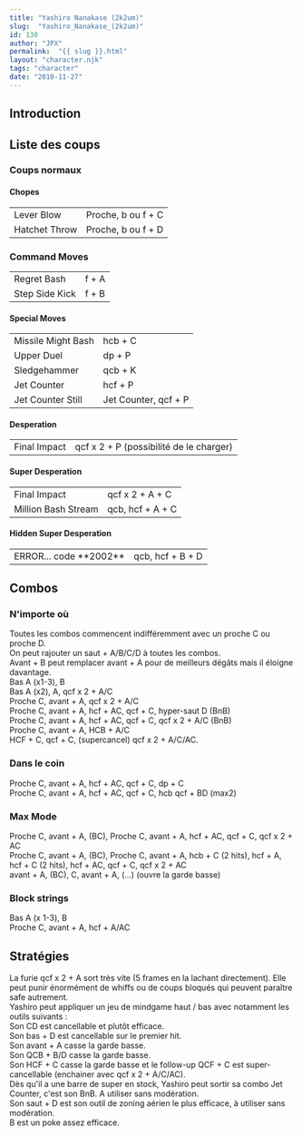 ```yaml
---
title: "Yashiro Nanakase (2k2um)"
slug:  "Yashiro_Nanakase_(2k2um)"
id: 130
author: "JPX"
permalink:  "{{ slug }}.html"
layout: "character.njk"
tags: "character"
date: "2010-11-27"
---
```


## Introduction

## Liste des coups

### Coups normaux

#### Chopes

|               |                    |
|---------------|--------------------|
| Lever Blow    | Proche, b ou f + C |
| Hatchet Throw | Proche, b ou f + D |

### Command Moves

|                |       |
|----------------|-------|
| Regret Bash    | f + A |
| Step Side Kick | f + B |

#### Special Moves

|                    |                      |
|--------------------|----------------------|
| Missile Might Bash | hcb + C              |
| Upper Duel         | dp + P               |
| Sledgehammer       | qcb + K              |
| Jet Counter        | hcf + P              |
| Jet Counter Still  | Jet Counter, qcf + P |

#### Desperation

|              |                                         |
|--------------|-----------------------------------------|
| Final Impact | qcf x 2 + P (possibilité de le charger) |

#### Super Desperation

|                     |                  |
|---------------------|------------------|
| Final Impact        | qcf x 2 + A + C  |
| Million Bash Stream | qcb, hcf + A + C |

#### Hidden Super Desperation

|                            |                  |
|----------------------------|------------------|
| ERROR... code \*\*2002\*\* | qcb, hcf + B + D |

## Combos

### N'importe où

Toutes les combos commencent indifféremment avec un proche C ou proche
D.  
On peut rajouter un saut + A/B/C/D à toutes les combos.  
Avant + B peut remplacer avant + A pour de meilleurs dégâts mais il
éloigne davantage.  
Bas A (x1-3), B  
Bas A (x2), A, qcf x 2 + A/C  
Proche C, avant + A, qcf x 2 + A/C  
Proche C, avant + A, hcf + AC, qcf + C, hyper-saut D (BnB)  
Proche C, avant + A, hcf + AC, qcf + C, qcf x 2 + A/C (BnB)  
Proche C, avant + A, HCB + A/C  
HCF + C, qcf + C, (supercancel) qcf x 2 + A/C/AC.  

### Dans le coin

Proche C, avant + A, hcf + AC, qcf + C, dp + C  
Proche C, avant + A, hcf + AC, qcf + C, hcb qcf + BD (max2)  

### Max Mode

Proche C, avant + A, (BC), Proche C, avant + A, hcf + AC, qcf + C, qcf x
2 + AC  
Proche C, avant + A, (BC), Proche C, avant + A, hcb + C (2 hits), hcf +
A, hcf + C (2 hits), hcf + AC, qcf + C, qcf x 2 + AC  
avant + A, (BC), C, avant + A, (...) (ouvre la garde basse)  

### Block strings

Bas A (x 1-3), B  
Proche C, avant + A, hcf + A/AC  

## Stratégies

La furie qcf x 2 + A sort très vite (5 frames en la lachant
directement). Elle peut punir énormément de whiffs ou de coups bloqués
qui peuvent paraître safe autrement.  
Yashiro peut appliquer un jeu de mindgame haut / bas avec notamment les
outils suivants :  
Son CD est cancellable et plutôt efficace.  
Son bas + D est cancellable sur le premier hit.  
Son avant + A casse la garde basse.  
Son QCB + B/D casse la garde basse.  
Son HCF + C casse la garde basse et le follow-up QCF + C est
super-cancellable (enchainer avec qcf x 2 + A/C/AC).  
Dès qu'il a une barre de super en stock, Yashiro peut sortir sa combo
Jet Counter, c'est son BnB. A utiliser sans modération.  
Son saut + D est son outil de zoning aérien le plus efficace, à utiliser
sans modération.  
B est un poke assez efficace.  
